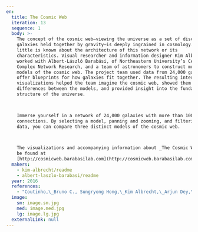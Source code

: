 ```yaml
---
en:
  title: The Cosmic Web
  iteration: 13
  sequence: 1
  body: >-
    The concept of the cosmic web—viewing the universe as a set of discrete
    galaxies held together by gravity—is deeply ingrained in cosmology. Yet,
    little is known about the architecture of this network or its
    characteristics. Visual researcher and information designer Kim Albrecht
    worked with Albert-László Barabási, of Northeastern University’s Center for
    Complex Network Research, and a team of astronomers to construct multiple
    models of the cosmic web. The project team used data from 24,000 galaxies to
    offer blueprints for how galaxies fit together. The resulting interactive
    visualizations helped the team imagine the cosmic web, showed them
    differences between the models, and provided insight into the fundamental
    structure of the universe.

      

    Immerse yourself in a network of 24,000 galaxies with more than 100,000
    connections. By selecting a model, panning and zooming, and filtering the
    data, you can compare three distinct models of the cosmic web.

      

    The visualizations and accompanying information about _The Cosmic Web_ can
    be found at
    [http://cosmicweb.barabasilab.com](http://cosmicweb.barabasilab.com).
  makers:
    - kim-albrecht/readme
    - albert-laszlo-barabasi/readme
  year: 2016
  references:
    - "Coutinho,\_Bruno C., Sungryong Hong,\_Kim Albrecht,\_Arjun Dey,\_Albert-László Barabási,\_Paul Torrey,\_Mark Vogelsberger,\_and Lars Hernquist. 2016. “The Network Behind the Cosmic Web.” Accessed July 10, 2017. [https://arxiv.org/abs/1604.03236](https://arxiv.org/abs/1604.03236).  \n  \nAlbrecht, Kim and Albert-László Barabási. 2016. _The Network Behind the Cosmic Web_. Courtesy of the Center for Complex Research, Northeastern University. In “13th Iteration (2017): Macroscopes for Playing with Scale, _Places & Spaces: Mapping Science_, edited by Katy Börner and Lisel Record. [http://scimaps.org](http://scimaps.org)."
  image:
    sm: image.sm.jpg
    med: image.med.jpg
    lg: image.lg.jpg
  externalLink: null
---
```

